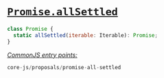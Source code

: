 # [`Promise.allSettled`](https://github.com/tc39/proposal-promise-allSettled)
```js
class Promise {
  static allSettled(iterable: Iterable): Promise;
}
```
[*CommonJS entry points:*](/docs/Usage.md#commonjs-api)
```js
core-js/proposals/promise-all-settled
```